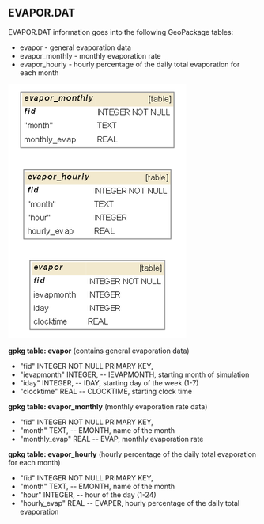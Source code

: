 
<a name="evapor"></a>
## EVAPOR.DAT 

EVAPOR.DAT information goes into the following GeoPackage tables:

* evapor - general evaporation data
* evapor_monthly - monthly evaporation rate
* evapor_hourly - hourly percentage of the daily total evaporation for each month

![EVAPOR tables graph](db_schema_graphs/evapor.png)

**gpkg table: evapor** (contains general evaporation data)

* "fid" INTEGER NOT NULL PRIMARY KEY,
* "ievapmonth" INTEGER, -- IEVAPMONTH, starting month of simulation
* "iday" INTEGER, -- IDAY, starting day of the week (1-7)
* "clocktime" REAL -- CLOCKTIME, starting clock time

**gpkg table: evapor_monthly** (monthly evaporation rate data)

* "fid" INTEGER NOT NULL PRIMARY KEY,
* "month" TEXT, -- EMONTH, name of the month
* "monthly_evap" REAL -- EVAP, monthly evaporation rate

**gpkg table: evapor_hourly** (hourly percentage of the daily total evaporation for each month)

* "fid" INTEGER NOT NULL PRIMARY KEY,
* "month" TEXT, -- EMONTH, name of the month
* "hour" INTEGER, -- hour of the day (1-24)
* "hourly_evap" REAL -- EVAPER, hourly percentage of the daily total evaporation

